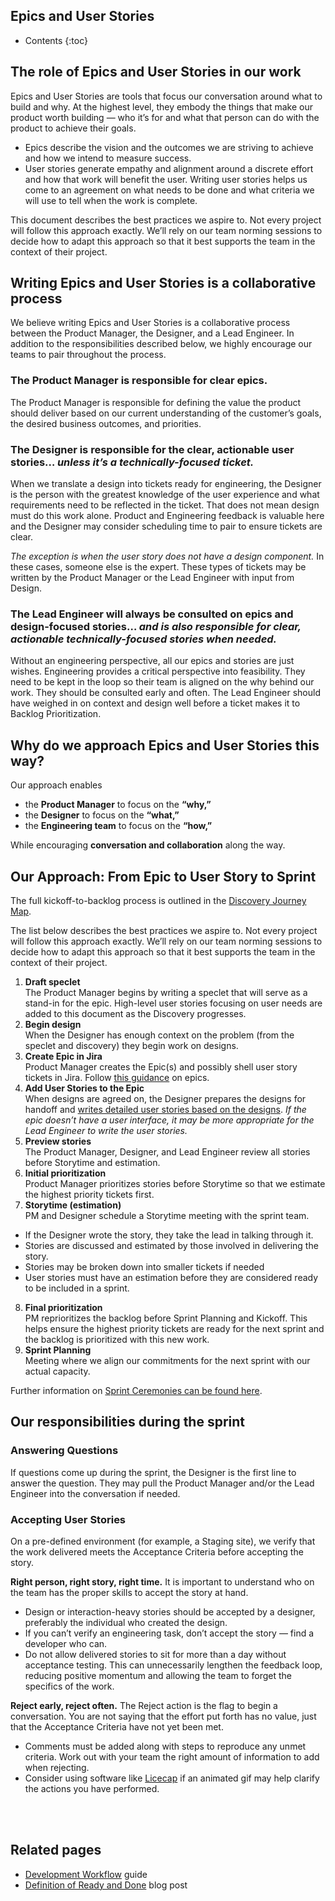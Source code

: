## Epics and User Stories

* Contents
{:toc}

## The role of Epics and User Stories in our work 

Epics and User Stories are tools that focus our conversation around what to build and why. At the highest level, they embody the things that make our product worth building — who it’s for and what that person can do with the product to achieve their goals.

- Epics describe the vision and the outcomes we are striving to achieve and how we intend to measure success. 
- User stories generate empathy and alignment around a discrete effort and how that work will benefit the user. Writing user stories helps us come to an agreement on what needs to be done and what criteria we will use to tell when the work is complete.  

This document describes the best practices we aspire to. Not every project will follow this approach exactly. We’ll rely on our team norming sessions to decide how to adapt this approach so that it best supports the team in the context of their project.

## Writing Epics and User Stories is a collaborative process
We believe writing Epics and User Stories is a collaborative process between the Product Manager, the Designer, and a Lead Engineer. In addition to the responsibilities described below, we highly encourage our teams to pair throughout the process. 

### The Product Manager is responsible for clear epics. 
The Product Manager is responsible for defining the value the product should deliver based on our current understanding of the customer’s goals, the desired business outcomes, and priorities. 

### The Designer is responsible for the clear, actionable user stories… *unless it’s a technically-focused ticket.* 
When we translate a design into tickets ready for engineering, the Designer is the person with the greatest knowledge of the user experience and what requirements need to be reflected in the ticket. That does not mean design must do this work alone. Product and Engineering feedback is valuable here and the Designer may consider scheduling time to pair to ensure tickets are clear. 

*The exception is when the user story does not have a design component.* In these cases, someone else is the expert. These types of tickets may be written by the Product Manager or the Lead Engineer with input from Design. 

### The Lead Engineer will always be consulted on epics and design-focused stories… *and is also responsible for clear, actionable technically-focused stories when needed.* 
Without an engineering perspective, all our epics and stories are just wishes. Engineering provides a critical perspective into feasibility. They need to be kept in the loop so their team is aligned on the why behind our work. They should be consulted early and often. The Lead Engineer should have weighed in on context and design well before a ticket makes it to Backlog Prioritization. 

## Why do we approach Epics and User Stories this way? 
Our approach enables 
- the **Product Manager** to focus on the **“why,”** 
- the **Designer** to focus on the **“what,”**
- the **Engineering team** to focus on the **“how,”**

While encouraging **conversation and collaboration** along the way. 

## Our Approach: From Epic to User Story to Sprint
The full kickoff-to-backlog process is outlined in the [Discovery Journey Map](https://www.figma.com/file/I8gn3uTpbA7dakZu7xdUjj/LZ-discovery-journey-map-%5BWIP%5D?node-id=0%3A1).

The list below describes the best practices we aspire to. Not every project will follow this approach exactly. We’ll rely on our team norming sessions to decide how to adapt this approach so that it best supports the team in the context of their project. 

1. **Draft speclet** <br>
The Product Manager begins by writing a speclet that will serve as a stand-in for the epic. High-level user stories focusing on user needs are added to this document as the Discovery progresses. <br>
2. **Begin design**<br>
When the Designer has enough context on the problem (from the speclet and discovery) they begin work on designs.<br>
3. **Create Epic in Jira** <br>
Product Manager creates the Epic(s) and possibly shell user story tickets in Jira. 
Follow [this guidance](../product_design/structuring_epics_stories_bugs_and_tasks.md#epics) on epics.<br>
4. **Add User Stories to the Epic**<br>
When designs are agreed on, the Designer prepares the designs for handoff and [writes detailed user stories based on the designs](../product_design/structuring_epics_stories_bugs_and_tasks.md#user-stories). *If the epic doesn’t have a user interface, it may be more appropriate for the Lead Engineer to write the user stories.*<br>
5. **Preview stories**<br> 
The Product Manager, Designer, and Lead Engineer review all stories before Storytime and estimation.<br>
6. **Initial prioritization**<br> 
Product Manager prioritizes stories before Storytime so that we estimate the highest priority tickets first.<br>
7. **Storytime (estimation)**<br>
PM and Designer schedule a Storytime meeting with the sprint team. 
- If the Designer wrote the story, they take the lead in talking through it.
- Stories are discussed and estimated by those involved in delivering the story.
- Stories may be broken down into smaller tickets if needed
- User stories must have an estimation before they are considered ready to be included in a sprint.<br>
8. **Final prioritization**<br>
PM reprioritizes the backlog before Sprint Planning and Kickoff. This helps ensure the highest priority tickets are ready for the next sprint and the backlog is prioritized with this new work. <br>
9. **Sprint Planning**<br>
Meeting where we align our commitments for the next sprint with our actual capacity.<br>

Further information on [Sprint Ceremonies can be found here](../project_kickoff/ceremonies.md).

## Our responsibilities during the sprint
### Answering Questions
If questions come up during the sprint, the Designer is the first line to answer the question. They may pull the Product Manager and/or the Lead Engineer into the conversation if needed.

### Accepting User Stories
On a pre-defined environment (for example, a Staging site), we verify that the work delivered meets the Acceptance Criteria before accepting the story.

**Right person, right story, right time.** It is important to understand who on the team has the proper skills to accept the story at hand. 
- Design or interaction-heavy stories should be accepted by a designer, preferably the individual who created the design. 
- If you can’t verify an engineering task, don’t accept the story — find a developer who can. 
- Do not allow delivered stories to sit for more than a day without acceptance testing. This can unnecessarily lengthen the feedback loop, reducing positive momentum and allowing the team to forget the specifics of the work.

**Reject early, reject often.** The Reject action is the flag to begin a conversation. You are not saying that the effort put forth has no value, just that the Acceptance Criteria have not yet been met. 
- Comments must be added along with steps to reproduce any unmet criteria. Work out with your team the right amount of information to add when rejecting. 
- Consider using software like [Licecap](https://www.cockos.com/licecap/) if an animated gif may help clarify the actions you have performed.

<br>
<br>

## Related pages
- [Development Workflow](../continuous_delivery/development_workflow.md) guide
- [Definition of Ready and Done](https://labzero.com/blog/essential-working-agreements-ready-and-done) blog post
